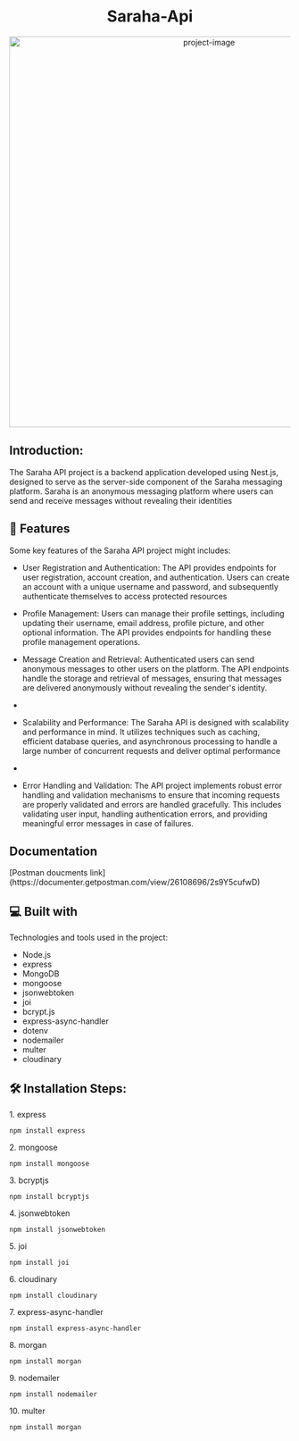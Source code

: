 # 

<h1 align="center" id="title">Saraha-Api</h1>

<p align="center"><img src="https://sarahah.top/img/main.jpg" alt="project-image" width="700"></p>

<h2>Introduction:</h2>
<p id="description"> The Saraha API project is a backend application developed using Nest.js, designed to serve as the server-side component of the Saraha messaging platform. Saraha is an anonymous messaging platform where users can send and receive messages without revealing their identities</p>


<h2>🧐 Features</h2>

Some key features of the Saraha API project might includes:

* User Registration and Authentication: The API provides endpoints for user registration, account creation, and authentication. Users can create an account with a unique username and password, and subsequently authenticate themselves to access protected resources

*  Profile Management: Users can manage their profile settings, including updating their username, email address, profile picture, and other optional information. The API provides endpoints for handling these profile management operations.

*    Message Creation and Retrieval: Authenticated users can send anonymous messages to other users on the platform. The API endpoints handle the storage and retrieval of messages, ensuring that messages are delivered anonymously without revealing the sender's identity.
*
*    Scalability and Performance: The Saraha API is designed with scalability and performance in mind. It utilizes techniques such as caching, efficient database queries, and asynchronous processing to handle a large number of concurrent requests and deliver optimal performance
*
*   Error Handling and Validation: The API project implements robust error handling and validation mechanisms to ensure that incoming requests are properly validated and errors are handled gracefully. This includes validating user input, handling authentication errors, and providing meaningful error messages in case of failures.

<h2> Documentation</h2>
[Postman doucments link](https://documenter.getpostman.com/view/26108696/2s9Y5cufwD)


<h2>💻 Built with</h2>

Technologies and tools used in the project:

*   Node.js
*   express
*   MongoDB
*   mongoose
*   jsonwebtoken
*   joi
*   bcrypt.js
*   express-async-handler
*   dotenv
*   nodemailer
*   multer
*   cloudinary




<h2>🛠️ Installation Steps:</h2>

<p>1. express</p>

```
npm install express
```

<p>2. mongoose</p>

```
npm install mongoose
```

<p>3. bcryptjs</p>

```
npm install bcryptjs
```

<p>4. jsonwebtoken</p>

```
npm install jsonwebtoken
```

<p>5. joi</p>

```
npm install joi
```

<p>6. cloudinary</p>

```
npm install cloudinary
```

<p>7. express-async-handler</p>

```
npm install express-async-handler
```

<p>8. morgan</p>

```
npm install morgan
```

<p>9. nodemailer</p>

```
npm install nodemailer
```

<p>10. multer</p>

```
npm install morgan